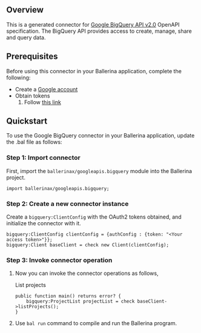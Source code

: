 ## Overview
This is a generated connector for [Google BigQuery API v2.0](https://cloud.google.com/bigquery/docs/reference/rest) OpenAPI specification.
The BigQuery API provides access to create, manage, share and query data.

## Prerequisites

Before using this connector in your Ballerina application, complete the following:

* Create a [Google account](https://accounts.google.com/signup)
* Obtain tokens 
    1. Follow [this link](https://developers.google.com/identity/protocols/oauth2)
 
## Quickstart

To use the Google BigQuery connector in your Ballerina application, update the .bal file as follows:

### Step 1: Import connector
First, import the `ballerinax/googleapis.bigquery` module into the Ballerina project.
```ballerina
import ballerinax/googleapis.bigquery;
```

### Step 2: Create a new connector instance
Create a `bigquery:ClientConfig` with the OAuth2 tokens obtained, and initialize the connector with it. 
```ballerina
bigquery:ClientConfig clientConfig = {authConfig : {token: "<Your access token>"}};
bigquery:Client baseClient = check new Client(clientConfig);
```

### Step 3: Invoke connector operation
1. Now you can invoke the connector operations as follows,

    List projects

    ```ballerina
    public function main() returns error? {
        bigquery:ProjectList projectList = check baseClient->listProjects();
    }
    ``` 

2. Use `bal run` command to compile and run the Ballerina program.
